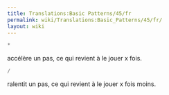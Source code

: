 ```yaml
---
title: Translations:Basic Patterns/45/fr
permalink: wiki/Translations:Basic_Patterns/45/fr/
layout: wiki
---
```


``` Haskell
*
```

accélère un pas, ce qui revient à le jouer x fois.

``` Haskell
/
```

ralentit un pas, ce qui revient à le jouer x fois moins.
